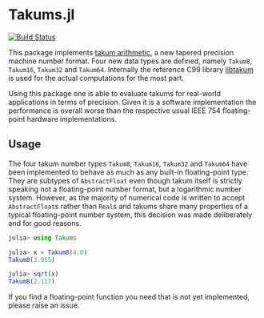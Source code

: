 # Takums.jl

[![Build Status](https://github.com/takum-arithmetic/Takums.jl/actions/workflows/CI.yml/badge.svg?branch=master)](https://github.com/takum-arithmetic/Takums.jl/actions/workflows/CI.yml?query=branch%3Amaster)

This package implements [takum arithmetic](https://arxiv.org/abs/2404.18603), a new tapered
precision machine number format. Four new data types are defined, namely
`Takum8`, `Takum16`, `Takum32` and `Takum64`. Internally the reference C99 library
[libtakum](https://github.com/takum-arithmetic/libtakum) is used for the
actual computations for the most part.

Using this package one is able to evaluate takums for real-world applications
in terms of precision. Given it is a software implementation the performance
is overall worse than the respective usual IEEE 754 floating-point hardware
implementations.

## Usage

The four takum number types `Takum8`, `Takum16`, `Takum32` and `Takum64`
have been implemented to behave as much as any built-in floating-point
type. They are subtypes of `AbstractFloat` even though takum itself
is strictly speaking not a floating-point number format, but a
logarithmic number system. However, as the majority of numerical code is
written to accept `AbstractFloat`s rather than `Real`s and takums share
many properties of a typical floating-point number system, this decision
was made deliberately and for good reasons.

```julia
julia> using Takums

julia> x = Takum8(4.0)
Takum8(3.955)

julia> sqrt(x)
Takum8(2.117)
```

If you find a floating-point function you need that is not yet implemented,
please raise an issue.

